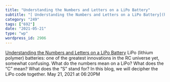 ```yaml
---
title: "Understanding the Numbers and Letters on a LiPo Battery"
subtitle: "[ Understanding the Numbers and Letters on a LiPo Battery](https://hobbyking.com/en_us/blog/cat/batt..."
category: "249"
tags: ["692"]
date: "2021-05-21"
type: "wp"
wordpress_id: 2906
---
```

[ Understanding the Numbers and Letters on a LiPo Battery](https://hobbyking.com/en_us/blog/cat/battery/post/reading-and-understanding-lipo-batteries?utm_campaign=192128_Top%205%20Blog%20Articles%20%28April%202021%29&utm_medium=email&utm_source=dotmailer&dm_i=4SQP,448W,9PNVA,EC3Y,1)
 LiPo (lithium polymer) batteries: one of the greatest innovations in the RC universe yet, somewhat confusing. What do the numbers mean on a LiPo? What does the “C” mean? What does the “S” stand for? In this blog, we will decipher the LiPo code together.
May 21, 2021 at 06:20PM